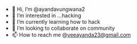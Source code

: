 - 👋 Hi, I’m @ayandavungwana2
- 👀 I’m interested in ...hacking
- 🌱 I’m currently learning how to hack
- 💞️ I’m looking to collaborate on  community 
- 📫 How to reach me @veeayanda23@gmail.com

<!---
ayandavungwana2/ayandavungwana2 is a ✨ special ✨ repository because its `README.md` (this file) appears on your GitHub profile.
You can click the Preview link to take a look at your changes.
--->
